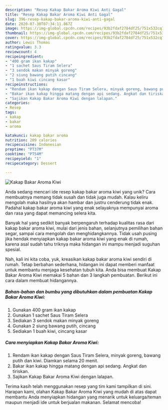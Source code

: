 ```yaml
---
description: "Resep Kakap Bakar Aroma Kiwi Anti Gagal"
title: "Resep Kakap Bakar Aroma Kiwi Anti Gagal"
slug: 396-resep-kakap-bakar-aroma-kiwi-anti-gagal
date: 2020-07-30T07:34:11.867Z
image: https://img-global.cpcdn.com/recipes/93b2fdaf2784df25/751x532cq70/kakap-bakar-aroma-kiwi-foto-resep-utama.jpg
thumbnail: https://img-global.cpcdn.com/recipes/93b2fdaf2784df25/751x532cq70/kakap-bakar-aroma-kiwi-foto-resep-utama.jpg
cover: https://img-global.cpcdn.com/recipes/93b2fdaf2784df25/751x532cq70/kakap-bakar-aroma-kiwi-foto-resep-utama.jpg
author: Lewis Thomas
ratingvalue: 3.3
reviewcount: 4
recipeingredient:
- "400 gram ikan kakap"
- "1 sachet Saus Tiram Selera"
- "3 sendok makan minyak goreng"
- "2 siung bawang putih cincang"
- "1 buah kiwi cincang kasar"
recipeinstructions:
- "Rendam ikan kakap dengan Saus Tiram Selera, minyak goreng, bawang putih dan kiwi. Diamkan selama 20 menit."
- "Bakar ikan kakap hingga matang dengan api sedang. Angkat dan tiriskan."
- "Sajikan Kakap Bakar Aroma Kiwi dengan lalapan."
categories:
- Resep
tags:
- kakap
- bakar
- aroma

katakunci: kakap bakar aroma 
nutrition: 209 calories
recipecuisine: Indonesian
preptime: "PT37M"
cooktime: "PT54M"
recipeyield: "1"
recipecategory: Dessert

---
```



![Kakap Bakar Aroma Kiwi](https://img-global.cpcdn.com/recipes/93b2fdaf2784df25/751x532cq70/kakap-bakar-aroma-kiwi-foto-resep-utama.jpg)

Anda sedang mencari ide resep kakap bakar aroma kiwi yang unik? Cara membuatnya memang tidak susah dan tidak juga mudah. Kalau keliru mengolah maka hasilnya akan hambar dan justru cenderung tidak enak. Padahal kakap bakar aroma kiwi yang enak selayaknya mempunyai aroma dan rasa yang dapat memancing selera kita.

Banyak hal yang sedikit banyak berpengaruh terhadap kualitas rasa dari kakap bakar aroma kiwi, mulai dari jenis bahan, selanjutnya pemilihan bahan segar, sampai cara mengolah dan menghidangkannya. Tidak usah pusing jika hendak menyiapkan kakap bakar aroma kiwi yang enak di rumah, karena asal sudah tahu triknya maka hidangan ini mampu menjadi suguhan spesial.




Nah, kali ini kita coba, yuk, kreasikan kakap bakar aroma kiwi sendiri di rumah. Tetap berbahan sederhana, hidangan ini dapat memberi manfaat untuk membantu menjaga kesehatan tubuh kita. Anda bisa membuat Kakap Bakar Aroma Kiwi memakai 5 bahan dan 3 langkah pembuatan. Berikut ini cara dalam membuat hidangannya.

<!--inarticleads1-->

##### Bahan-bahan dan bumbu yang dibutuhkan dalam pembuatan Kakap Bakar Aroma Kiwi:

1. Gunakan 400 gram ikan kakap
1. Gunakan 1 sachet Saus Tiram Selera
1. Sediakan 3 sendok makan minyak goreng
1. Gunakan 2 siung bawang putih, cincang
1. Sediakan 1 buah kiwi, cincang kasar




<!--inarticleads2-->

##### Cara menyiapkan Kakap Bakar Aroma Kiwi:

1. Rendam ikan kakap dengan Saus Tiram Selera, minyak goreng, bawang putih dan kiwi. Diamkan selama 20 menit.
1. Bakar ikan kakap hingga matang dengan api sedang. Angkat dan tiriskan.
1. Sajikan Kakap Bakar Aroma Kiwi dengan lalapan.




Terima kasih telah menggunakan resep yang tim kami tampilkan di sini. Harapan kami, olahan Kakap Bakar Aroma Kiwi yang mudah di atas dapat membantu Anda menyiapkan hidangan yang menarik untuk keluarga/teman maupun menjadi ide untuk berjualan makanan. Selamat mencoba!
